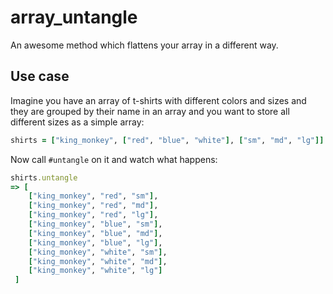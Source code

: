 # array_untangle

An awesome method which flattens your array in a different way.

## Use case

Imagine you have an array of t-shirts with different colors and sizes and they are grouped by their name in an array and you want to store all different sizes as a simple array:

```ruby
shirts = ["king_monkey", ["red", "blue", "white"], ["sm", "md", "lg"]]
```
Now call `#untangle` on it and watch what happens:
```ruby
shirts.untangle 
=> [
    ["king_monkey", "red", "sm"],
    ["king_monkey", "red", "md"],
    ["king_monkey", "red", "lg"],
    ["king_monkey", "blue", "sm"],
    ["king_monkey", "blue", "md"],
    ["king_monkey", "blue", "lg"],
    ["king_monkey", "white", "sm"],
    ["king_monkey", "white", "md"],
    ["king_monkey", "white", "lg"]
 ]
```
